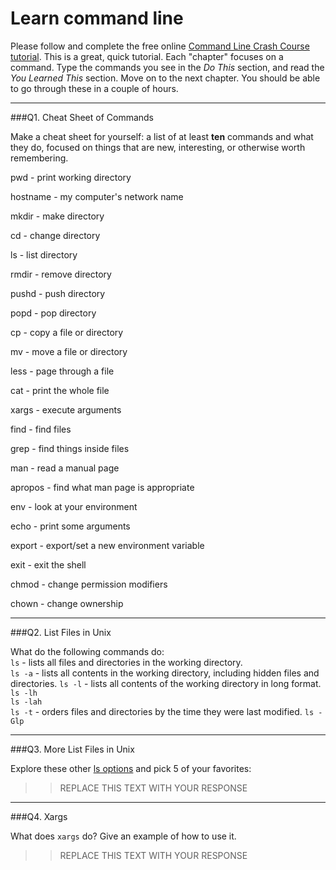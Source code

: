 # Learn command line

Please follow and complete the free online [Command Line Crash Course
tutorial](http://cli.learncodethehardway.org/book/). This is a great,
quick tutorial. Each "chapter" focuses on a command. Type the commands
you see in the _Do This_ section, and read the _You Learned This_
section. Move on to the next chapter. You should be able to go through
these in a couple of hours.

---

###Q1.  Cheat Sheet of Commands  

Make a cheat sheet for yourself: a list of at least **ten** commands and what they do, focused on things that are new, interesting, or otherwise worth remembering.

pwd - print working directory

hostname - my computer's network name

mkdir - make directory

cd - change directory

ls - list directory

rmdir - remove directory

pushd - push directory

popd - pop directory

cp - copy a file or directory

mv - move a file or directory

less - page through a file

cat - print the whole file

xargs - execute arguments

find - find files

grep - find things inside files

man - read a manual page

apropos - find what man page is appropriate

env - look at your environment

echo - print some arguments

export - export/set a new environment variable

exit - exit the shell

chmod - change permission modifiers

chown - change ownership

---

###Q2.  List Files in Unix   

What do the following commands do:  
`ls` - lists all files and directories in the working directory.  
`ls -a`  - lists all contents in the working directory, including hidden files and directories.
`ls -l`  - lists all contents of the working directory in long format.
`ls -lh`  
`ls -lah`  
`ls -t`  - orders files and directories by the time they were last modified.
`ls -Glp`  


---

###Q3.  More List Files in Unix  

Explore these other [ls options](http://www.techonthenet.com/unix/basic/ls.php) and pick 5 of your favorites:

> > REPLACE THIS TEXT WITH YOUR RESPONSE

---

###Q4.  Xargs   

What does `xargs` do? Give an example of how to use it.

> > REPLACE THIS TEXT WITH YOUR RESPONSE

 

